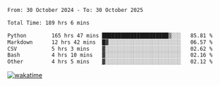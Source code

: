 <!--START_SECTION:waka-->

```txt
From: 30 October 2024 - To: 30 October 2025

Total Time: 189 hrs 6 mins

Python        165 hrs 47 mins █████████████████████▒░░░   85.81 %
Markdown      12 hrs 42 mins  █▓░░░░░░░░░░░░░░░░░░░░░░░   06.57 %
CSV           5 hrs 3 mins    ▓░░░░░░░░░░░░░░░░░░░░░░░░   02.62 %
Bash          4 hrs 10 mins   ▓░░░░░░░░░░░░░░░░░░░░░░░░   02.16 %
Other         4 hrs 5 mins    ▓░░░░░░░░░░░░░░░░░░░░░░░░   02.12 %
```

<!--END_SECTION:waka-->
[![wakatime](https://wakatime.com/badge/user/5f89a63a-5294-4958-ad30-2b3455e63f2a.svg)](https://wakatime.com/@5f89a63a-5294-4958-ad30-2b3455e63f2a)
